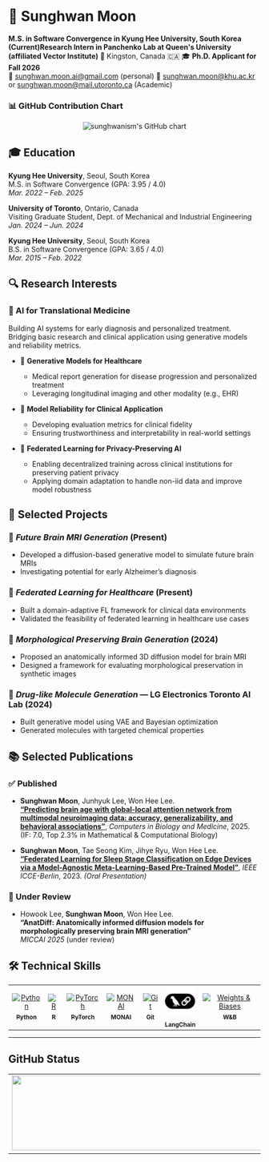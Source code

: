
# 🧠 Sunghwan Moon
**M.S. in Software Convergence in Kyung Hee University, South Korea**  
**(Current)Research Intern in Panchenko Lab at Queen's University (affiliated Vector Institute)**
📍 Kingston, Canada 🇨🇦
🎓 **Ph.D. Applicant for Fall 2026**    
📧 sunghwan.moon.ai@gmail.com (personal)
📧 sunghwan.moon@khu.ac.kr or sunghwan.moon@mail.utoronto.ca (Academic)   

<h3 align="left">📊 GitHub Contribution Chart</h3>

<p align="center">
  <img src="https://ghchart.rshah.org/sunghwanism" alt="sunghwanism's GitHub chart" width="800"/>
</p>


## 🎓 Education

**Kyung Hee University**, Seoul, South Korea  
  M.S. in Software Convergence (GPA: 3.95 / 4.0)  
  *Mar. 2022 – Feb. 2025*

**University of Toronto**, Ontario, Canada  
  Visiting Graduate Student, Dept. of Mechanical and Industrial Engineering  
  *Jan. 2024 – Jun. 2024*


**Kyung Hee University**, Seoul, South Korea  
  B.S. in Software Convergence (GPA: 3.65 / 4.0)  
  *Mar. 2015 – Feb. 2022*


## 🔍 Research Interests

### 🧬 AI for Translational Medicine  
Building AI systems for early diagnosis and personalized treatment.  
Bridging basic research and clinical application using generative models and reliability metrics.

- 📄 **Generative Models for Healthcare**
  - Medical report generation for disease progression and personalized treatment
  - Leveraging longitudinal imaging and other modality (e.g., EHR)

- 🏥 **Model Reliability for Clinical Application**
  - Developing evaluation metrics for clinical fidelity
  - Ensuring trustworthiness and interpretability in real-world settings

- 🔐 **Federated Learning for Privacy-Preserving AI**
  - Enabling decentralized training across clinical institutions for preserving patient privacy
  - Applying domain adaptation to handle non-iid data and improve model robustness

## 🧪 Selected Projects

### 🧠 *Future Brain MRI Generation* (Present)  
- Developed a diffusion-based generative model to simulate future brain MRIs  
- Investigating potential for early Alzheimer’s diagnosis

### 🔐 *Federated Learning for Healthcare* (Present)
- Built a domain-adaptive FL framework for clinical data environments
- Validated the feasibility of federated learning in healthcare use cases

### 🧊 *Morphological Preserving Brain Generation* (2024) 
- Proposed an anatomically informed 3D diffusion model for brain MRI  
- Designed a framework for evaluating morphological preservation in synthetic images 

### 🧪 *Drug-like Molecule Generation* — LG Electronics Toronto AI Lab (2024)  
- Built generative model using VAE and Bayesian optimization  
- Generated molecules with targeted chemical properties


## 📚 Selected Publications

### ✅ Published

- **Sunghwan Moon**, Junhyuk Lee, Won Hee Lee.  
  [**“Predicting brain age with global-local attention network from multimodal neuroimaging data: accuracy, generalizability, and behavioral associations”**](https://www.sciencedirect.com/science/article/abs/pii/S0010482524014963), *Computers in Biology and Medicine*, 2025.  
  (IF: 7.0, Top 2.3% in Mathematical & Computational Biology)    

- **Sunghwan Moon**, Tae Seong Kim, Jihye Ryu, Won Hee Lee.  
  [**“Federated Learning for Sleep Stage Classification on Edge Devices via a Model-Agnostic Meta-Learning-Based Pre-Trained Model”**](https://ieeexplore.ieee.org/abstract/document/10375664), *IEEE ICCE-Berlin*, 2023. *(Oral Presentation)*  

### 📝 Under Review

- Howook Lee, **Sunghwan Moon**, Won Hee Lee.  
  **“AnatDiff: Anatomically informed diffusion models for morphologically preserving brain MRI generation”**  
  *MICCAI 2025* (under review)  

## 🛠 Technical Skills

<table align="center">
  <tr align="center">
    <td>
      <a href="https://www.python.org/" target="_blank">
        <img src="https://www.vectorlogo.zone/logos/python/python-icon.svg" alt="Python" width="60" height="60"/><br/>
        <sub><b>Python</b></sub>
      </a>
    </td>
    <td>
      <a href="https://www.r-project.org/" target="_blank">
        <img src="https://www.vectorlogo.zone/logos/r-project/r-project-icon.svg" alt="R" width="60" height="60"/><br/>
        <sub><b>R</b></sub>
      </a>
    </td>
    <td>
      <a href="https://pytorch.org/" target="_blank">
        <img src="https://www.vectorlogo.zone/logos/pytorch/pytorch-icon.svg" alt="PyTorch" width="60" height="60"/><br/>
        <sub><b>PyTorch</b></sub>
      </a>
    </td>
    <td>
      <a href="https://github.com/Project-MONAI/MONAI" target="_blank">
        <img src="https://avatars.githubusercontent.com/u/56449156?s=48&v=4" alt="MONAI" width="60" height="60"/><br/>
        <sub><b>MONAI</b></sub>
      </a>
    </td>
    <td>
      <a href="https://git-scm.com/" target="_blank">
        <img src="https://www.vectorlogo.zone/logos/git-scm/git-scm-icon.svg" alt="Git" width="60" height="60"/><br/>
        <sub><b>Git</b></sub>
      </a>
    </td>
    <td>
      <a href="https://www.langchain.com/" target="_blank">
        <img src="https://raw.githubusercontent.com/simple-icons/simple-icons/develop/icons/langchain.svg" alt="LangChain" width="60" height="60"/><br/>
        <sub><b>LangChain</b></sub>
      </a>
    </td>
    <td>
      <a href="https://wandb.ai/" target="_blank">
        <img src="https://www.vectorlogo.zone/logos/wandbai/wandbai-icon.svg" alt="Weights & Biases" width="60" height="60"/><br/>
        <sub><b>W&B</b></sub>
      </a>
    </td>
  </tr>
</table>    


---
## GitHub Status

<table>
  <tr>
    <td>
      <img src="https://github-readme-stats.vercel.app/api?username=sunghwanism&count_private=true&hide=issues,contribs&show_icons=true&theme=dark" width="515" height="150"/>
    </td>
    <td>
      <img src="https://github-readme-stats.vercel.app/api/top-langs/?username=sunghwanism&layout=compact&theme=dark" width="300"/>
    </td>
  </tr>
</table>  
